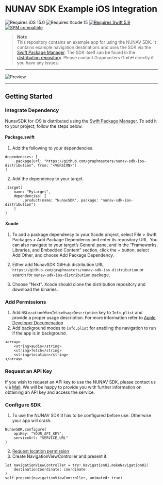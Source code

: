 # NUNAV SDK Example iOS Integration

![Requires iOS 15.0](https://img.shields.io/badge/iOS-15.0-1575F9?style=flat&logo=apple&label=iOS&link=https%3A%2F%2Fwww.apple.com%2Fde%2Fios)
![Requires Xcode 15](https://img.shields.io/badge/xcode-15-1575F9?style=flat&logo=xcode&label=Xcode&link=https%3A%2F%2Fapps.apple.com%2Fde%2Fapp%2Fxcode%2Fid497799835)
[![Requires Swift 5.9](https://img.shields.io/badge/Swift-5.9-FA7343.svg?style=flat&logo=Swift)](https://swift.org/)
[![SPM compatible](https://img.shields.io/badge/Swift%20Package%20Manager-compatible-FA7343.svg?style=flat&logo=Swift)](https://swift.org/package-manager/)


> **Note**  
> This repository contains an example app for using the NUNAV SDK. It contains example navigation destinations and uses the SDK via the [Swift Package Manager](https://www.swift.org/package-manager/). The SDK itself can be found in the [distribution repository](https://github.com/graphmasters/nunav-sdk-ios-distribution).
> Please contact Grapmasters GmbH directly if you have any issues.

---

![Preview](docs/navigation.gif) 

---

## Getting Started

### Integrate Dependency

NunavSDK for iOS is distributed using the [Swift Package Manager](https://www.swift.org/package-manager/). To add it to your project, follow the steps below.

#### Package.swift

1. Add the following to your dependencies.

```
dependencies: [
    .package(url: "https://github.com/graphmasters/nunav-sdk-ios-distribution", from: "<VERSION>")
]
```

2. Add the dependency to your target.

```
.target(
    name: "Mytarget",
    dependencies: [
        .product(name: "NunavSDK", package: "nunav-sdk-ios-distribution")
    ]
)
```

#### Xcode

1. To add a package dependency to your Xcode project, select File > Swift Packages > Add Package Dependency and enter its repository URL. You can also navigate to your target’s General pane, and in the “Frameworks, Libraries, and Embedded Content” section, click the + button, select Add Other, and choose Add Package Dependency.

2. Either add NunavSDK GitHub distribution URL `https://github.com/graphmasters/nunav-sdk-ios-distribution` or search for `nunav-sdk-ios-distribution` package.

3. Choose "Next". Xcode should clone the distribution repository and download the binaries.

### Add Permissions

1. Add `NSLocationWhenInUseUsageDescription` key to `Info.plist` and provide a proper usage description. For more information refer to [Apple Developer Documenation]("https://developer.apple.com/documentation/bundleresources/information_property_list/nslocationwheninuseusagedescription")
2. Add background modes to `info.plist` for enabling the navigation to run if the app is in background.

```
<array>
    <string>audio</string>
    <string>fetch</string>
    <string>location</string>
</array>
```


### Request an API Key

If you wish to request an API key to use the NUNAV SDK, please contact us via [Mail](mailto:info@graphmasters.net). We will be happy to provide you with further information on obtaining an API key and access the service.

### Configure SDK

1. To use the NUNAV SDK it has to be configured before use. Otherwise your app will crash.

```
NunavSDK.configure(
    apiKey: "YOUR_API_KEY",
    serviceUrl: "SERVICE_URL"
)
```

2. [Request location permission](https://developer.apple.com/documentation/corelocation/requesting_authorization_to_use_location_services) 
3. Create NavigationViewController and present it.

```
let navigationViewController = try! NavigationUI.makeNavigationUI(
    destinationCoordinate: coordinate
)
self.present(navigationViewController, animated: true)
```
